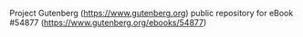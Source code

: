 Project Gutenberg (https://www.gutenberg.org) public repository for
eBook #54877 (https://www.gutenberg.org/ebooks/54877)
